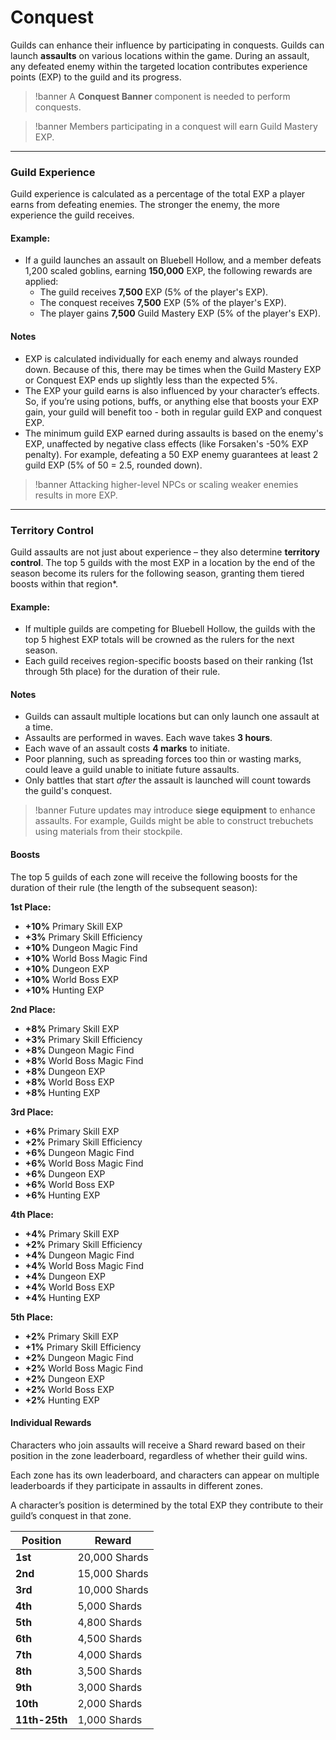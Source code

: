 # Conquest

Guilds can enhance their influence by participating in conquests. Guilds can launch **assaults** on various locations within the game. During an assault, any defeated enemy within the targeted location contributes experience points (EXP) to the guild and its progress.

>!banner A **Conquest Banner** component is needed to perform conquests.

>!banner Members participating in a conquest will earn Guild Mastery EXP.

---

### Guild Experience
Guild experience is calculated as a percentage of the total EXP a player earns from defeating enemies. The stronger the enemy, the more experience the guild receives.

#### Example:
- If a guild launches an assault on Bluebell Hollow, and a member defeats 1,200 scaled goblins, earning **150,000** EXP, the following rewards are applied:
    - The guild receives **7,500** EXP (5% of the player's EXP).
    - The conquest receives **7,500** EXP (5% of the player's EXP).
    - The player gains **7,500** Guild Mastery EXP (5% of the player's EXP).

#### Notes
- EXP is calculated individually for each enemy and always rounded down. Because of this, there may be times when the Guild Mastery EXP or Conquest EXP ends up slightly less than the expected 5%.
- The EXP your guild earns is also influenced by your character’s effects. So, if you’re using potions, buffs, or anything else that boosts your EXP gain, your guild will benefit too - both in regular guild EXP and conquest EXP.
- The minimum guild EXP earned during assaults is based on the enemy's EXP, unaffected by negative class effects (like Forsaken's -50% EXP penalty). For example, defeating a 50 EXP enemy guarantees at least 2 guild EXP (5% of 50 = 2.5, rounded down).

>!banner Attacking higher-level NPCs or scaling weaker enemies results in more EXP.

---

### Territory Control
Guild assaults are not just about experience – they also determine **territory control**. The top 5 guilds with the most EXP in a location by the end of the season become its rulers for the following season, granting them tiered boosts within that region*.

#### Example:
- If multiple guilds are competing for Bluebell Hollow, the guilds with the top 5 highest EXP totals will be crowned as the rulers for the next season.
- Each guild receives region-specific boosts based on their ranking (1st through 5th place) for the duration of their rule.

#### Notes
- Guilds can assault multiple locations but can only launch one assault at a time.
- Assaults are performed in waves. Each wave takes **3 hours**. 
- Each wave of an assault costs **4 marks** to initiate.
- Poor planning, such as spreading forces too thin or wasting marks, could leave a guild unable to initiate future assaults.
- Only battles that start _after_ the assault is launched will count towards the guild's conquest.

>!banner Future updates may introduce **siege equipment** to enhance assaults. For example, Guilds might be able to construct trebuchets using materials from their stockpile.

#### Boosts

The top 5 guilds of each zone will receive the following boosts for the duration of their rule (the length of the subsequent season):

**1st Place:**
- **+10%** Primary Skill EXP
- **+3%** Primary Skill Efficiency
- **+10%** Dungeon Magic Find
- **+10%** World Boss Magic Find
- **+10%** Dungeon EXP
- **+10%** World Boss EXP
- **+10%** Hunting EXP

**2nd Place:**
- **+8%** Primary Skill EXP
- **+3%** Primary Skill Efficiency
- **+8%** Dungeon Magic Find
- **+8%** World Boss Magic Find
- **+8%** Dungeon EXP
- **+8%** World Boss EXP
- **+8%** Hunting EXP

**3rd Place:**
- **+6%** Primary Skill EXP
- **+2%** Primary Skill Efficiency
- **+6%** Dungeon Magic Find
- **+6%** World Boss Magic Find
- **+6%** Dungeon EXP
- **+6%** World Boss EXP
- **+6%** Hunting EXP

**4th Place:**
- **+4%** Primary Skill EXP
- **+2%** Primary Skill Efficiency
- **+4%** Dungeon Magic Find
- **+4%** World Boss Magic Find
- **+4%** Dungeon EXP
- **+4%** World Boss EXP
- **+4%** Hunting EXP

**5th Place:**
- **+2%** Primary Skill EXP
- **+1%** Primary Skill Efficiency
- **+2%** Dungeon Magic Find
- **+2%** World Boss Magic Find
- **+2%** Dungeon EXP
- **+2%** World Boss EXP
- **+2%** Hunting EXP

#### Individual Rewards

Characters who join assaults will receive a Shard reward based on their position in the zone leaderboard, regardless of whether their guild wins.

Each zone has its own leaderboard, and characters can appear on multiple leaderboards if they participate in assaults in different zones.

A character’s position is determined by the total EXP they contribute to their guild’s conquest in that zone.

| Position      | Reward        |
|---------------|---------------|
| **1st**       | 20,000 Shards |
| **2nd**       | 15,000 Shards |
| **3rd**       | 10,000 Shards |
| **4th**       | 5,000 Shards  |
| **5th**       | 4,800 Shards  |
| **6th**       | 4,500 Shards  |
| **7th**       | 4,000 Shards  |
| **8th**       | 3,500 Shards  |
| **9th**       | 3,000 Shards  |
| **10th**      | 2,000 Shards  |
| **11th-25th** | 1,000 Shards  |
